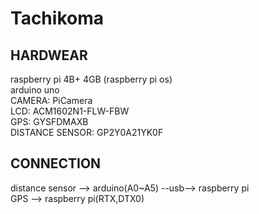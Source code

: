 # Tachikoma

## HARDWEAR
raspberry pi 4B+ 4GB (raspberry pi os)  
arduino uno  
CAMERA: PiCamera  
LCD: ACM1602N1-FLW-FBW  
GPS: GYSFDMAXB  
DISTANCE SENSOR: GP2Y0A21YK0F  

## CONNECTION
distance sensor --> arduino(A0~A5) --usb--> raspberry pi  
GPS --> raspberry pi(RTX,DTX0)  
